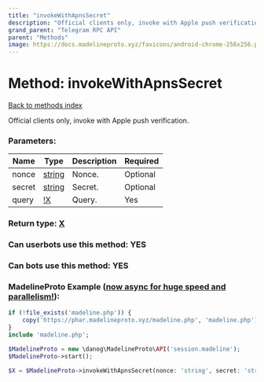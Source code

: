 ```yaml
---
title: "invokeWithApnsSecret"
description: "Official clients only, invoke with Apple push verification."
grand_parent: "Telegram RPC API"
parent: "Methods"
image: https://docs.madelineproto.xyz/favicons/android-chrome-256x256.png
---
```

# Method: invokeWithApnsSecret
[Back to methods index](index.html)



Official clients only, invoke with Apple push verification.

### Parameters:

| Name     |    Type       | Description | Required |
|----------|---------------|-------------|----------|
|nonce|[string](/API_docs/types/string.html) | Nonce. | Optional|
|secret|[string](/API_docs/types/string.html) | Secret. | Optional|
|query|[!X](/API_docs/types/!X.html) | Query. | Yes|


### Return type: [X](/API_docs/types/X.html)

### Can userbots use this method: **YES**

### Can bots use this method: **YES**


### MadelineProto Example ([now async for huge speed and parallelism!](https://docs.madelineproto.xyz/docs/ASYNC.html)):


```php
if (!file_exists('madeline.php')) {
    copy('https://phar.madelineproto.xyz/madeline.php', 'madeline.php');
}
include 'madeline.php';

$MadelineProto = new \danog\MadelineProto\API('session.madeline');
$MadelineProto->start();

$X = $MadelineProto->invokeWithApnsSecret(nonce: 'string', secret: 'string', query: $!X, );
```


